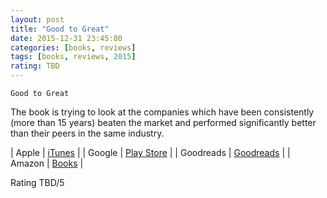 ```yaml
---
layout: post
title: "Good to Great"
date: 2015-12-31 23:45:00
categories: [books, reviews]
tags: [books, reviews, 2015]
rating: TBD
---
```

`Good to Great`

The book is trying to look at the companies which have been consistently (more than 15 years) beaten the market and performed significantly better than their peers in the same industry.


| Apple      | [iTunes] |
| Google     | [Play Store] |
| Goodreads  | [Goodreads] |
| Amazon     | [Books] |

[iTunes]: https://itunes.apple.com/us/book/
[Goodreads]: https://www.goodreads.com/book
[Play Store]: https://play.google.com/store
[Books]: http://www.amazon.com/

Rating TBD/5
